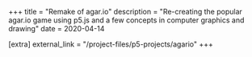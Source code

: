+++
title = "Remake of agar.io"
description = "Re-creating the popular agar.io game using p5.js and a few concepts in computer graphics and drawing"
date = 2020-04-14

[extra]
external_link = "/project-files/p5-projects/agario"
+++